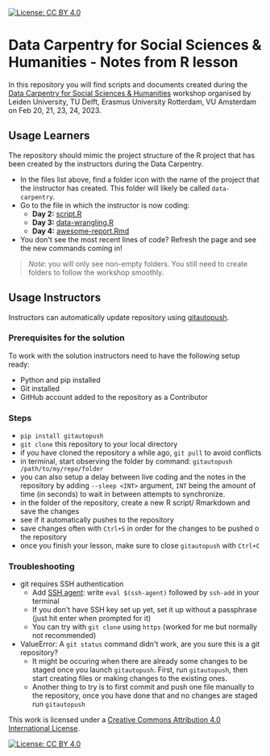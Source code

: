 [![License: CC BY 4.0](https://img.shields.io/badge/License-CC_BY_4.0-lightgrey.svg)](https://creativecommons.org/licenses/by/4.0/)

# Data Carpentry for Social Sciences & Humanities  - Notes from R lesson
In this repository you will find scripts and documents created during the [Data Carpentry for Social Sciences & Humanities](https://ubvu.github.io/2023-02-20-ldev-online/) workshop organised by Leiden University, TU Delft, Erasmus University Rotterdam, VU Amsterdam on Feb 20, 21, 23, 24, 2023.

## Usage Learners 
The repository should mimic the project structure of the R project that has been created by the instructors during the Data Carpentry. 
- In the files list above, find a folder icon with the name of the project that the instructor has created. This folder will likely be called `data-carpentry`.
- Go to the file in which the instructor is now coding:
  - **Day 2:** [script.R](https://github.com/4TUResearchData-Carpentries/2023-02-Data-Carpentry-Notes/blob/main/data-carpentry/scripts/script.R)
  - **Day 3:** [data-wrangling.R](https://github.com/4TUResearchData-Carpentries/2023-02-Data-Carpentry-Notes/blob/main/data-carpentry/scripts/data-wrangling.R)
  - **Day 4:** [awesome-report.Rmd](https://github.com/4TUResearchData-Carpentries/2023-02-Data-Carpentry-Notes/blob/main/data-carpentry/documents/awesome-report.Rmd)
- You don't see the most recent lines of code? Refresh the page and  see the new commands coming in!

> *Note*: you will only see non-empty folders. You still need to create folders to follow the workshop smoothly.

## Usage Instructors 
Instructors can automatically update repository using [gitautopush](https://pypi.org/project/gitautopush/). 

### Prerequisites for the solution

To work with the solution instructors need to have the following setup ready:
- Python and pip installed
- Git installed
- GitHub account added to the repository as a Contributor 

### Steps
- `pip install gitautopush`
- `git clone` this repository to your local directory
- if you have cloned the repository a while ago, `git pull` to avoid conflicts
- in terminal, start observing the folder by command: `gitautopush /path/to/my/repo/folder`
- you can also setup a delay between live coding and the notes in the repository by adding `--sleep <INT>` argument,  `INT` being the amount of time (in seconds) to wait in between attempts to synchronize.
- in the folder of the repository, create a new R script/ Rmarkdown and save the changes
- see if it automatically pushes to the repository
- save changes often with `Ctrl+S` in order for the changes to be pushed o the repository
- once you finish your lesson, make sure to close `gitautopush` with `Ctrl+C`  

### Troubleshooting
- git requires SSH authentication
    - Add [SSH agent](https://stackoverflow.com/questions/10032461/git-keeps-asking-me-for-my-ssh-key-passphrase): write `eval $(ssh-agent)` followed by `ssh-add` in your terminal
    - If you don't have SSH key set up yet, set it up without a passphrase (just hit enter when prompted for it)
    - You can try with `git clone` using  `https` (worked for me but normally not recommended)
- ValueError: A `git status` command didn't work, are you sure this is a git repository?
    - It might be occuring when there are already some changes to be staged once you launch `gitautopush`. First, run `gitautopush`, then start creating files or making changes to the existing ones. 
    - Another thing to try is to first commit and push one file manually to the repository, once you have done that and no changes are staged run `gitautopush`



This work is licensed under a [Creative Commons Attribution 4.0 International License](https://creativecommons.org/licenses/by/4.0/).

[![License: CC BY 4.0](https://licensebuttons.net/l/by/4.0/80x15.png)](https://creativecommons.org/licenses/by/4.0/)


